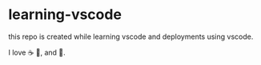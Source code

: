 # learning-vscode
this repo is created while learning vscode and deployments using vscode.

I love :coffee: :pizza:, and :dancer:.
